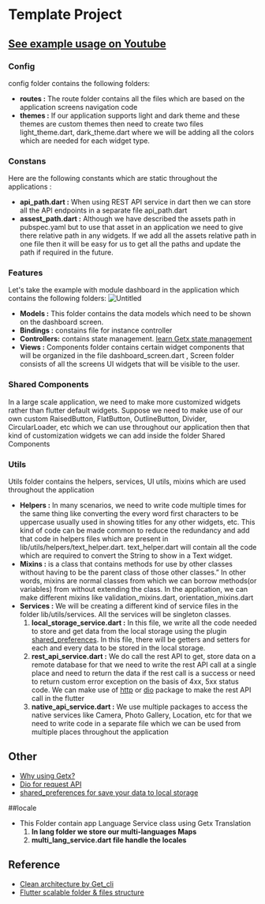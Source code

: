 # Template Project

## [See example usage on Youtube](https://youtu.be/VAIwqG7e3n8)

### Config
config folder contains the following folders:
- **routes :** The route folder contains all the files which are based on the application screens navigation code
- **themes :** If our application supports light and dark theme and these themes are custom themes then need to create two files light_theme.dart, dark_theme.dart where we will be adding all the colors which are needed for each widget type.

### Constans
Here are the following constants which are static throughout the applications :
- **api_path.dart :** When using REST API service in dart then we can store all the API endpoints in a separate file api_path.dart
- **assest_path.dart :** Although we have described the assets path in pubspec.yaml but to use that asset in an application we need to give there relative path in any widgets.
If we add all the assets relative path in one file then it will be easy for us to get all the paths and update the path if required in the future.

### Features
Let's take the example with module dashboard in the application which contains the following folders:
![Untitled](https://user-images.githubusercontent.com/89120990/136682568-3801ca91-3290-46bb-b3a9-12daa7d17ffb.png)
- **Models :** This folder contains the data models which need to be shown on the dashboard screen.
- **Bindings :** constains file for instance controller 
- **Controllers:** contains state management. [learn Getx state management](https://pub.dev/packages/get#state-management)
- **Views :** Components folder contains certain widget components that will be organized in the file dashboard_screen.dart , Screen folder consists of all the screens UI widgets that will be visible to the user.

### Shared Components
In a large scale application, we need to make more customized widgets rather than flutter default widgets. Suppose we need to make use of our own custom RaisedButton, FlatButton, OutlineButton, Divider, CircularLoader, etc which we can use throughout our application then that kind of customization widgets we can add inside  the folder Shared Components

### Utils
Utils folder contains the helpers, services, UI utils, mixins which are used throughout the application
- **Helpers :** In many scenarios, we need to write code multiple times for the same thing like converting the every word first characters to be uppercase usually used in showing titles for any other widgets, etc. This kind of code can be made common to reduce the redundancy and add that code in helpers files which are present in lib/utils/helpers/text_helper.dart.
text_helper.dart will contain all the code which are required to convert the String to show in a Text widget.
- **Mixins :** is a class that contains methods for use by other classes without having to be the parent class of those other classes.” In other words, mixins are normal classes from which we can borrow methods(or variables) from without extending the class.
In the application, we can make different mixins like validation_mixins.dart, orientation_mixins.dart
- **Services :** We will be creating a different kind of service files in the folder lib/utils/services. All the services will be singleton classes.
  1. **local_storage_service.dart :** In this file, we write all the code needed to store and get data from the local storage using the plugin [shared_preferences](https://pub.dev/packages/shared_preferences).
In this file, there will be getters and setters for each and every data to be stored in the local storage.
  2. **rest_api_service.dart :** We do call the rest API to get, store data on a remote database for that we need to write the rest API call at a single place and need to return the data if the rest call is a success or need to return custom error exception on the basis of 4xx, 5xx status code. We can make use of [http](https://pub.dev/packages/http) or [dio](https://pub.dev/packages/dio) package to make the rest API call in the flutter
  3. **native_api_service.dart :** We use multiple packages to access the native services like Camera, Photo Gallery, Location, etc for that we need to write code in a separate file which we can be used from multiple places throughout the application


## Other
- [Why using Getx?](https://pub.dev/packages/get#why-getx)
- [Dio for request API](https://pub.dev/packages/dio)
- [shared_preferences for save your data to local storage](https://pub.dev/packages/shared_preferences)

##locale
- This Folder contain app Language Service class using Getx Translation 
  1. **In lang folder we store our multi-languages Maps**
  2. **multi_lang_service.dart file handle the locales**

## Reference
- [Clean architecture by Get_cli](https://pub.dev/packages/get_cli)
- [Flutter scalable folder & files structure](https://medium.com/flutter-community/flutter-scalable-folder-files-structure-8f860faafebd)
